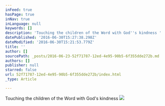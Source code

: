 ```yaml
---
inFeed: true
hasPage: true
inNav: true
inLanguage: null
keywords: []
description: 'Touching the children of the Word with God''s kindness '
datePublished: '2016-06-30T15:27:38.298Z'
dateModified: '2016-06-30T15:21:53.779Z'
title: ''
author: []
sourcePath: _posts/2016-06-23-52f71787-12ed-4e95-90b5-6f355dde272b.md
authors: []
publisher: null
starred: false
url: 52f71787-12ed-4e95-90b5-6f355dde272b/index.html
_type: Article

---
```

Touching the children of the Word with God's kindness
![](https://the-grid-user-content.s3-us-west-2.amazonaws.com/da9c3788-c9df-43a2-88dc-c866f46f9f53.jpg)